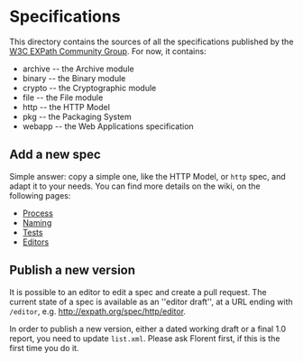 Specifications
==============

This directory contains the sources of all the specifications published by the
[W3C EXPath Community Group](http://w3.org/community/expath/).  For now, it
contains:

* archive -- the Archive module
* binary -- the Binary module
* crypto -- the Cryptographic module
* file -- the File module
* http -- the HTTP Model
* pkg -- the Packaging System
* webapp -- the Web Applications specification

Add a new spec
--------------

Simple answer: copy a simple one, like the HTTP Model, or `http` spec,
and adapt it to your needs.  You can find more details on the wiki, on
the following pages:

- [Process](https://www.w3.org/community/expath/wiki/Process)
- [Naming](https://www.w3.org/community/expath/wiki/Naming)
- [Tests](https://www.w3.org/community/expath/wiki/Tests)
- [Editors](https://www.w3.org/community/expath/wiki/Editors)

Publish a new version
---------------------

It is possible to an editor to edit a spec and create a pull request.
The current state of a spec is available as an ''editor draft'', at a
URL ending with `/editor`, e.g. http://expath.org/spec/http/editor.

In order to publish a new version, either a dated working draft or a
final 1.0 report, you need to update `list.xml`.  Please ask Florent
first, if this is the first time you do it.
